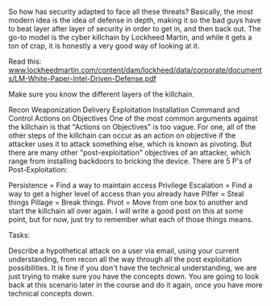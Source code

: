 So how has security adapted to face all these threats? Basically, the most modern idea is the idea of defense in depth, making it so the bad guys have to beat layer after layer of security in order to get in, and then back out. The go-to model is the cyber killchain by Lockheed Martin, and while it gets a ton of crap, it is honestly a very good way of looking at it.

Read this: www.lockheedmartin.com/content/dam/lockheed/data/corporate/documents/LM-White-Paper-Intel-Driven-Defense.pdf

Make sure you know the different layers of the killchain. 

Recon
Weaponization
Delivery
Exploitation
Installation
Command and Control
Actions on Objectives
One of the most common arguments against the killchain is that "Actions on Objectives" is too vague. For one, all of the other steps of the killchain can occur as an action on objective if the attacker uses it to attack something else, which is known as pivoting. But there are many other "post-exploitation" objectives of an attacker, which range from installing backdoors to bricking the device. 
There are 5 P's of Post-Exploitation:

Persistence = Find a way to maintain access 
Privilege Escalation = Find a way to get a higher level of access than you already have
Pilfer = Steal things
Pillage = Break things. 
Pivot = Move from one box to another and start the killchain all over again.
I will write a good post on this at some point, but for now, just try to remember what each of those things means. 



Tasks: 

Describe a hypothetical attack on a user via email, using your current understanding, from recon all the way through all the post exploitation possibilities. It is fine if you don't have the technical understanding, we are just trying to make sure you have the concepts down. You are going to look back at this scenario later in the course and do it again, once you have more technical concepts down. 
